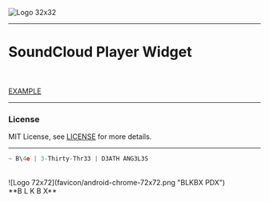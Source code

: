
![Logo 32x32](favicon/android-chrome-48x48.png "BLKBX PDX") 

----------------------------------
# **SoundCloud Player Widget**


<br><br>
[EXAMPLE](https://brianforee.github.io/soundcloud-player-widget/)

----------------------------------
### **License**
MIT License, see [LICENSE](https://github.com/brianforee/soundcloud-player-widget/blob/master/LICENSE) for more details.

----------------------------------
```javascript
~ B\4e | 3-Thirty-Thr33 | D3ATH ANG3L3S
```
<br>
![Logo 72x72](favicon/android-chrome-72x72.png "BLKBX PDX")
<br>
 **B L K B X** 